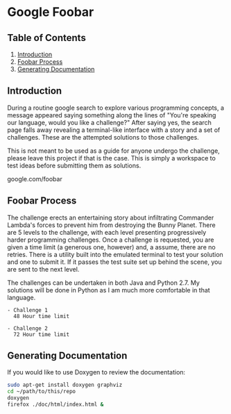 # Google Foobar

## Table of Contents

  1. [Introduction](#Introduction)
  2. [Foobar Process](#foobar-process)
  3. [Generating Documentation](#generating-documentation)

## Introduction

During a routine google search to explore various programming concepts, 
a message appeared saying something along the lines of "You're speaking 
our language, would you like a challenge?" After saying yes, the search 
page falls away revealing a terminal-like interface with a story and a 
set of challenges. These are the attempted solutions to those challenges.

This is not meant to be used as a guide for anyone undergo the challenge,
please leave this project if that is the case. This is simply a workspace
to test ideas before submitting them as solutions.

google.com/foobar

## Foobar Process

The challenge erects an entertaining story about infiltrating Commander 
Lambda's forces to prevent him from destroying the Bunny Planet. There
are 5 levels to the challenge, with each level presenting progressively
harder programming challenges. Once a challenge is requested, you are
given a time limit (a generous one, however) and, a assume, there are
no retries. There is a utility built into the emulated terminal to
test your solution and one to submit it. If it passes the test suite
set up behind the scene, you are sent to the next level.

The challenges can be undertaken in both Java and Python 2.7. My solutions
will be done in Python as I am much more comfortable in that language.

    - Challenge 1
      48 Hour time limit 

    - Challenge 2
      72 Hour time limit

## Generating Documentation

If you would like to use Doxygen to review the documentation:

```bash
sudo apt-get install doxygen graphviz
cd ~/path/to/this/repo
doxygen
firefox ./doc/html/index.html &
```

